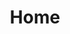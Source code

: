 ---
layout: landing
group: home
title: Home
page_heading: We provide digital transformation services to help finance professionals improve their performance
image: /assets/images/consulting-1920.jpg
permalink: "/"
lang: en
weight: 1
---